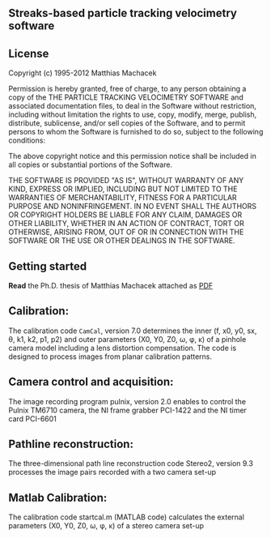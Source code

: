 Streaks-based particle tracking velocimetry software
----------------------------------------------------

License 
--------


Copyright (c) 1995-2012 Matthias Machacek 

Permission is hereby granted, free of charge, to any person obtaining a
copy of the THE PARTICLE TRACKING VELOCIMETRY SOFTWARE and associated
documentation files, to deal in the Software without restriction,
including without limitation the rights to use, copy, modify, merge,
publish, distribute, sublicense, and/or sell copies of the Software, and
to permit persons to whom the Software is furnished to do so, subject to
the following conditions:

The above copyright notice and this permission notice shall be included
in all copies or substantial portions of the Software.

THE SOFTWARE IS PROVIDED "AS IS", WITHOUT WARRANTY OF ANY KIND, EXPRESS
OR IMPLIED, INCLUDING BUT NOT LIMITED TO THE WARRANTIES OF
MERCHANTABILITY, FITNESS FOR A PARTICULAR PURPOSE AND NONINFRINGEMENT.
IN NO EVENT SHALL THE AUTHORS OR COPYRIGHT HOLDERS BE LIABLE FOR ANY
CLAIM, DAMAGES OR OTHER LIABILITY, WHETHER IN AN ACTION OF CONTRACT,
TORT OR OTHERWISE, ARISING FROM, OUT OF OR IN CONNECTION WITH THE
SOFTWARE OR THE USE OR OTHER DEALINGS IN THE SOFTWARE.



Getting started
----------------
**Read** the Ph.D. thesis of Matthias Machacek attached as [PDF](https://github.com/downloads/3dptv/3dptv_streaks/diss_Matthias_Machacek.pdf)


Calibration:
-----------

The calibration code ```CamCal```, version 7.0 determines the inner (f, x0, y0, sx, θ, k1, k2, p1, p2) and outer parameters 
(X0, Y0, Z0, ω, φ, κ) of a pinhole camera model including a lens distortion compensation. The code is designed to 
process images from planar calibration patterns. 




Camera control and acquisition:
-------------------------------
The image recording program pulnix, version 2.0  enables to control the Pulnix TM6710 camera, 
the NI frame grabber PCI-1422 and the NI timer card PCI-6601



Pathline reconstruction:
------------------------
The three-dimensional path line reconstruction code Stereo2, version 9.3 processes the image pairs recorded 
with a two camera set-up 



Matlab Calibration:
-------------------

The calibration code startcal.m (MATLAB code) calculates the external parameters (X0, Y0, Z0, ω, φ, κ) of 
a stereo camera set-up

